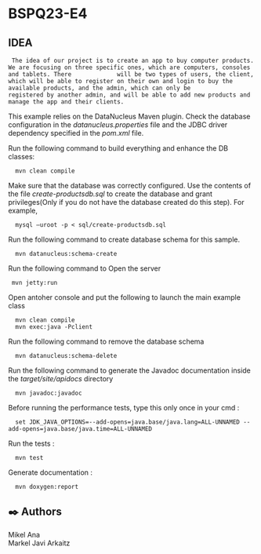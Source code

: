 BSPQ23-E4
===================
## IDEA
     The idea of our project is to create an app to buy computer products. We are focusing on three specific ones, which are computers, consoles and tablets. There             will be two types of users, the client, which will be able to register on their own and login to buy the available products, and the admin, which can only be               registered by another admin, and will be able to add new products and manage the app and their clients.


This example relies on the DataNucleus Maven plugin. Check the database configuration in the *datanucleus.properties* file and the JDBC driver dependency specified in the *pom.xml* file.

Run the following command to build everything and enhance the DB classes:

      mvn clean compile

Make sure that the database was correctly configured. Use the contents of the file *create-productsdb.sql* to create the database and grant privileges(Only if you do not have the database created do this step). For example,

      mysql –uroot -p < sql/create-productsdb.sql

Run the following command to create database schema for this sample.

      mvn datanucleus:schema-create
Run the following command to Open the server

     mvn jetty:run
Open antoher console and put the following to launch the main example class
      
      mvn clean compile
      mvn exec:java -Pclient

Run the following command to remove the database schema
   
      mvn datanucleus:schema-delete

Run the following command to generate the Javadoc documentation inside the *target/site/apidocs* directory

      mvn javadoc:javadoc

Before running the performance tests, type this only once in your cmd : 

      set JDK_JAVA_OPTIONS=--add-opens=java.base/java.lang=ALL-UNNAMED --add-opens=java.base/java.time=ALL-UNNAMED

Run the tests : 

      mvn test

Generate documentation : 

      mvn doxygen:report

## ✒️ Authors
Mikel
Ana   
Markel
Javi
Arkaitz

